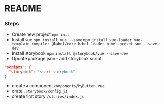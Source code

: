 # README

### Steps

- Create new project
  `npm init`
- Install vue
  `npm install vue --save`
  `npm install vue-loader vue-template-compiler @babel/core babel-loader babel-preset-vue --save-dev`
- Install storybook
  `npm install @storybook/vue --save-dev`
- Update package.json - add storybook script
```json
"scripts": {
  "storybook": "start-storybook"
}
```
- create a component `components/MyButton.vue`
- crate `.storybook/config.js`
- create first story `/stories/index.js`
